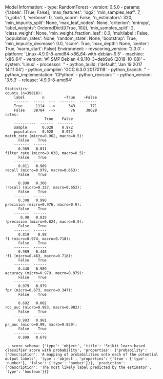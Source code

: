 Model Information:
	 - type: RandomForest
	 - version: 0.5.0
	 - params: {'labels': [True, False], 'max_features': 'log2', 'min_samples_leaf': 7, 'n_jobs': 1, 'verbose': 0, 'oob_score': False, 'n_estimators': 320, 'min_impurity_split': None, 'max_leaf_nodes': None, 'criterion': 'entropy', 'label_weights': OrderedDict([(True, 10)]), 'min_samples_split': 2, 'class_weight': None, 'min_weight_fraction_leaf': 0.0, 'multilabel': False, 'population_rates': None, 'random_state': None, 'bootstrap': True, 'min_impurity_decrease': 0.0, 'scale': True, 'max_depth': None, 'center': True, 'warm_start': False}
	Environment:
	 - revscoring_version: '2.3.0'
	 - platform: 'Linux-4.9.0-8-amd64-x86_64-with-debian-9.5'
	 - machine: 'x86_64'
	 - version: '#1 SMP Debian 4.9.110-3+deb9u6 (2018-10-08)'
	 - system: 'Linux'
	 - processor: ''
	 - python_build: ('default', 'Jan 19 2017 14:11:04')
	 - python_compiler: 'GCC 6.3.0 20170118'
	 - python_branch: ''
	 - python_implementation: 'CPython'
	 - python_revision: ''
	 - python_version: '3.5.3'
	 - release: '4.9.0-8-amd64'
	
	Statistics:
	counts (n=39818):
		label        n         ~True    ~False
		-------  -----  ---  -------  --------
		True      1114  -->      343       771
		False    38704  -->       76     38628
	rates:
		              True    False
		----------  ------  -------
		sample       0.028    0.972
		population   0.028    0.972
	match_rate (micro=0.962, macro=0.5):
		  False    True
		-------  ------
		  0.989   0.011
	filter_rate (micro=0.038, macro=0.5):
		  False    True
		-------  ------
		  0.011   0.989
	recall (micro=0.979, macro=0.653):
		  False    True
		-------  ------
		  0.998   0.308
	!recall (micro=0.327, macro=0.653):
		  False    True
		-------  ------
		  0.308   0.998
	precision (micro=0.976, macro=0.9):
		  False    True
		-------  ------
		   0.98   0.819
	!precision (micro=0.824, macro=0.9):
		  False    True
		-------  ------
		  0.819    0.98
	f1 (micro=0.974, macro=0.718):
		  False    True
		-------  ------
		  0.989   0.448
	!f1 (micro=0.463, macro=0.718):
		  False    True
		-------  ------
		  0.448   0.989
	accuracy (micro=0.979, macro=0.979):
		  False    True
		-------  ------
		  0.979   0.979
	fpr (micro=0.673, macro=0.347):
		  False    True
		-------  ------
		  0.692   0.002
	roc_auc (micro=0.983, macro=0.982):
		  False    True
		-------  ------
		  0.983   0.981
	pr_auc (micro=0.99, macro=0.839):
		  False    True
		-------  ------
		  0.999   0.679
	
	 - score_schema: {'type': 'object', 'title': 'Scikit learn-based classifier score with probability', 'properties': {'probability': {'description': 'A mapping of probabilities onto each of the potential output labels', 'type': 'object', 'properties': {'true': {'type': 'number'}, 'false': {'type': 'number'}}}, 'prediction': {'description': 'The most likely label predicted by the estimator', 'type': 'boolean'}}}

